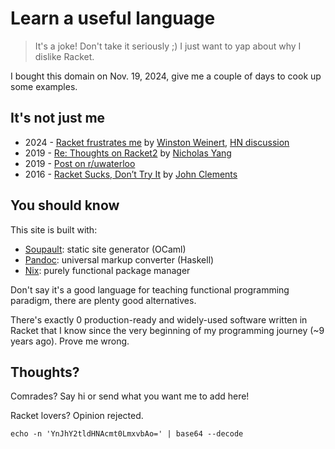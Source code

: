 # Learn a useful language

> It's a joke! Don't take it seriously ;) I just want to yap about why I dislike
> Racket.

I bought this domain on Nov. 19, 2024, give me a couple of days to cook up some
examples.

## It's not just me

- 2024 -
  [Racket frustrates me](https://web.archive.org/web/20240110183908/https://blog.winny.tech/posts/racket-frustrates-me)
  by [Winston Weinert](https://winny.tech),
  [HN discussion](https://news.ycombinator.com/item?id=36541758)
- 2019 -
  [Re: Thoughts on Racket2](https://news.ycombinator.com/item?id=20734389) by
  [Nicholas Yang](https://nicholasyang.com)
- 2019 -
  [Post on r/uwaterloo](https://www.reddit.com/r/uwaterloo/comments/dkb55e/i_hate_racket)
- 2016 -
  [Racket Sucks, Don’t Try It](https://www.brinckerhoff.org/blog/2016/04/25/racket-sucks-don-t-try-it)
  by [John Clements](https://www.brinckerhoff.org/index.html)

## You should know

This site is built with:

- [Soupault](https://github.com/pataphysicalsociety/soupault): static site
  generator (OCaml)
- [Pandoc](https://github.com/jgm/pandoc): universal markup converter (Haskell)
- [Nix](https://github.com/nixos/nix): purely functional package manager

Don't say it's a good language for teaching functional programming paradigm,
there are plenty good alternatives.

There's exactly 0 production-ready and widely-used software written in Racket
that I know since the very beginning of my programming journey (~9 years ago).
Prove me wrong.

## Thoughts?

Comrades? Say hi or send what you want me to add here!

Racket lovers? Opinion rejected.

```shell
echo -n 'YnJhY2tldHNAcmt0LmxvbAo=' | base64 --decode
```
